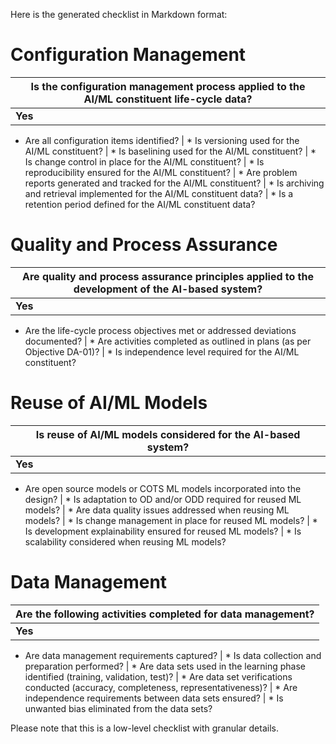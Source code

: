 Here is the generated checklist in Markdown format:

**Configuration Management**
======================================================

Is the configuration management process applied to the AI/ML constituent life-cycle data? |
---------------------------|
| **Yes** | **No**

* Are all configuration items identified?
| * Is versioning used for the AI/ML constituent?
| * Is baselining used for the AI/ML constituent?
| * Is change control in place for the AI/ML constituent?
| * Is reproducibility ensured for the AI/ML constituent?
| * Are problem reports generated and tracked for the AI/ML constituent?
| * Is archiving and retrieval implemented for the AI/ML constituent data?
| * Is a retention period defined for the AI/ML constituent data?

**Quality and Process Assurance**
================================

Are quality and process assurance principles applied to the development of the AI-based system? |
---------------------------|
| **Yes** | **No**

* Are the life-cycle process objectives met or addressed deviations documented?
| * Are activities completed as outlined in plans (as per Objective DA-01)?
| * Is independence level required for the AI/ML constituent?

**Reuse of AI/ML Models**
========================

Is reuse of AI/ML models considered for the AI-based system? |
---------------------------|
| **Yes** | **No**

* Are open source models or COTS ML models incorporated into the design?
| * Is adaptation to OD and/or ODD required for reused ML models?
| * Are data quality issues addressed when reusing ML models?
| * Is change management in place for reused ML models?
| * Is development explainability ensured for reused ML models?
| * Is scalability considered when reusing ML models?

**Data Management**
================

Are the following activities completed for data management? |
---------------------------|
| **Yes** | **No**

* Are data management requirements captured?
| * Is data collection and preparation performed?
| * Are data sets used in the learning phase identified (training, validation, test)?
| * Are data set verifications conducted (accuracy, completeness, representativeness)?
| * Are independence requirements between data sets ensured?
| * Is unwanted bias eliminated from the data sets?

Please note that this is a low-level checklist with granular details.